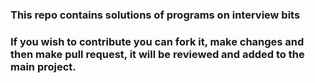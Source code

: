 ### This repo contains solutions of programs on interview bits

### If you wish to contribute you can fork it, make changes and then make pull request, it will be reviewed and added to the main project.
